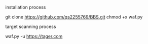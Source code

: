installation process

git clone https://github.com/qs2255769/BBS.git
 chmod +x waf.py

 target scanning process 

 waf.py -u https://tager.com
 
